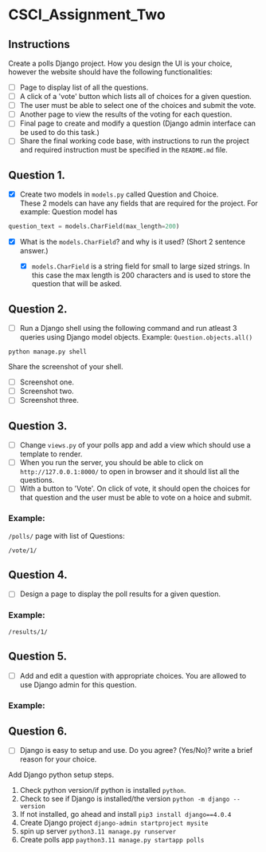 # CSCI_Assignment_Two

## Instructions

Create a polls Django project. How you design the UI is your choice, however the website should have the following functionalities:

- [ ] Page to display list of all the questions.
- [ ] A click of a 'vote' button which lists all of choices for a given question.
- [ ] The user must be able to select one of the choices and submit the vote.
- [ ] Another page to view the results of the voting for each question.
- [ ] Final page to create and modify a question (Django admin interface can be used to do this task.)
- [ ] Share the final working code base, with instructions to run the project and required instruction must be specified in the `README.md` file.

## Question 1.
- [x] Create two models in `models.py` called Question and Choice.  
These 2 models can have any fields that are required for the project. For example: Question model has 

```python
question_text = models.CharField(max_length=200)
```

- [x] What is the `models.CharField`? and why is it used? (Short 2 sentence answer.)
    - [x] `models.CharField` is a string field for small to large sized strings. In this case the max length is 200 characters and is used to store the question that will be asked.


## Question 2.
- [ ] Run a Django shell using the following command and run atleast 3 queries using Django model objects. Example: `Question.objects.all()`

```
python manage.py shell
```
Share the screenshot of your shell.
- [ ] Screenshot one.
- [ ] Screenshot two.
- [ ] Screenshot three.

## Question 3.
- [ ] Change `views.py` of your polls app and add a view which should use a template to render.  
- [ ] When you run the server, you should be able to click on `http://127.0.0.1:8000/` to open in browser and it should list all the questions.
- [ ] With a button to 'Vote'. On click of vote, it should open the choices for that question and the user must be able to vote on a hoice and submit.

### Example:
`/polls/` page with list of Questions:
<!-- ![This is an image](/assets/images/img.png) -->

`/vote/1/`
<!-- ![This is an image](/assets/images/img.png) -->

## Question 4.
- [ ] Design a page to display the poll results for a given question.
### Example:
`/results/1/`
<!-- ![This is an image](/assets/images/img.png) -->

## Question 5.
- [ ] Add and edit a question with appropriate choices. You are allowed to use Django admin for this question.
### Example:

## Question 6.
- [ ] Django is easy to setup and use. Do you agree? (Yes/No)? write a brief reason for your choice.

Add Django python setup steps.

1. Check python version/if python is installed `python`.
2. Check to see if Django is installed/the version `python -m django --version`
3. If not installed, go ahead and install `pip3 install django==4.0.4`
4. Create Django project `django-admin startproject mysite`
5. spin up server `python3.11 manage.py runserver`
6. Create polls app `paython3.11 manage.py startapp polls`